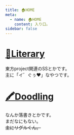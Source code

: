 ```yaml
---
title: 🏠HOME
meta:
  - name: 🏠HOME
    content: 入り口。
sidebar: false
---
```

# [📖Literary](/Literary/literary_index.html "書いたSSとか")
東方project関連のSSとかです。<br>
主に「イ゛ぐぅ♥」なやつです。

# [🖍Doodling](/Doodling/doodling_index.html "描いた落書きとか")
なんか落書きとかです。<br>
まだなにもない。<br>
~~主にリグルくん。~~